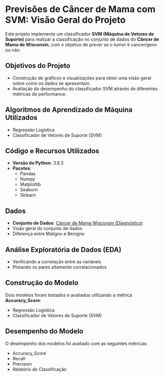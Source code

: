 # Previsões de Câncer de Mama com SVM: Visão Geral do Projeto

Este projeto implementa um classificador **SVM (Máquina de Vetores de Suporte)** para realizar a classificação no conjunto de dados do **Câncer de Mama de Wisconsin**, com o objetivo de prever se o tumor é cancerígeno ou não.

## Objetivos do Projeto

- Construção de gráficos e visualizações para obter uma visão geral sobre como os dados se apresentam.
- Avaliação do desempenho do classificador SVM através de diferentes métricas de performance.

## Algoritmos de Aprendizado de Máquina Utilizados

- Regressão Logística
- Classificador de Vetores de Suporte (SVM)

## Código e Recursos Utilizados

- **Versão do Python**: 3.8.3
- **Pacotes**:
  - Pandas
  - Numpy
  - Matplotlib
  - Seaborn
  - Sklearn

## Dados

- **Conjunto de Dados**: [Câncer de Mama Wisconsin (Diagnóstico)](https://www.kaggle.com/datasets/uciml/breast-cancer-wisconsin-data)
- Visão geral do conjunto de dados
- Diferença entre Maligno e Benigno

## Análise Exploratória de Dados (EDA)

- Verificando a correlação entre as variáveis
- Plotando os pares altamente correlacionados

## Construção do Modelo

Dois modelos foram testados e avaliados utilizando a métrica **Accuracy_Score**:

- Regressão Logística
- Classificador de Vetores de Suporte (SVM)

## Desempenho do Modelo

O desempenho dos modelos foi avaliado com as seguintes métricas:

- Accuracy_Score
- Recall
- Precision
- Relatório de Classificação


